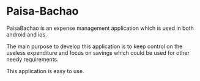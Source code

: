 # Paisa-Bachao
PaisaBachao is an expense management application which is used in both android and ios. 

The main purpose to develop this application is to keep control on the useless expenditure and focus 
on savings which could be used for other needy requirements.

This application is easy to use.
